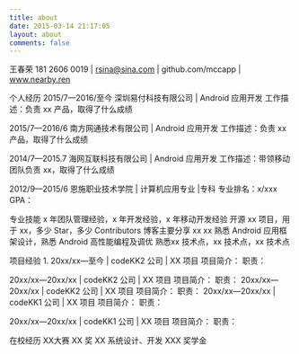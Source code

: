 ```yaml
---
title: about
date: 2015-03-14 21:17:05
layout: about
comments: false
---
```

王春荣 181 2606 0019 | rsina@sina.com | github.com/mccapp | www.nearby.ren

个人经历 2015/7—2016/至今 深圳易付科技有限公司 | Android 应用开发 工作描述：负责 xx 产品，取得了什么成绩

2015/7—2016/6 南方网通技术有限公司 | Android 应用开发 工作描述：负责 xx 产品，取得了什么成绩

2014/7—2015.7 海网互联科技有限公司 | Android 应用开发 工作描述：带领移动团队负责 xx，取得了什么成绩

2012/9—2015/6 恩施职业技术学院 | 计算机应用专业 |专科 专业排名：x/xxx GPA：

专业技能 x 年团队管理经验，x 年开发经验，x 年移动开发经验 开源 xx 项目，用于 xx，多少 Star，多少 Contributors 博客主要分享 xx xx 熟悉 Android 应用框架设计，熟悉 Android 高性能编程及调优 熟悉xx 技术点，xx 技术点，xx 技术点

项目经验 1. 20xx/xx—至今 | codeKK2 公司 | XX 项目 项目简介： 职责：

20xx/xx—20xx/xx | codeKK2 公司 | XX 项目 项目简介： 职责：
20xx/xx—20xx/xx | codeKK2 公司 | XX 项目 项目简介： 职责：
20xx/xx—20xx/xx | codeKK1 公司 | XX 项目 项目简介： 职责：

20xx/xx—20xx/xx | codeKK1 公司 | XX 项目 项目简介： 职责：

在校经历 XX大赛 XX 奖 XX 系统设计、开发 XXX 奖学金